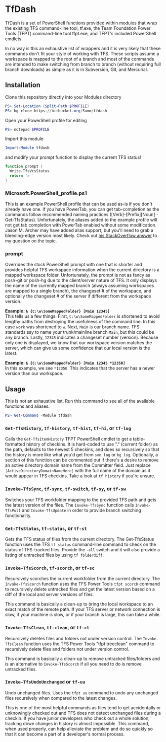 # TfDash

TfDash is a set of PowerShell functions provided within modules that wrap the existing TFS command-line tool, tf.exe, the Team Foundation Power Tools (TFPT) command-line tool tfpt.exe, and TFPT's included PowerShell cmdlets.

In no way is this an exhaustive list of wrappers and it is very likely that these commands don't fit your style of working with TFS.  These scripts assume a workspace is mapped to the root of a branch and most of the commands are intended to make switching from branch to branch (without requiring full branch downloads) as simple as it is in Subversion, Git, and Mercurial.

## Installation

Clone this repository directly into your Modules directory 

```powershell
PS> Set-Location (Split-Path $PROFILE)
PS> hg clone https://bitbucket.org/Sumo/tfdash
```

Open your PowerShell profile for editing

```powershell
PS> notepad $PROFILE
```

Import this module

```powershell
Import-Module tfdash
```

and modify your prompt function to display the current TFS status!

```powershell
function prompt {
  Write-TfsVcsStatus
  return '> '
}
```

### Microsoft.PowerShell_profile.ps1

This is an example PowerShell profile that can be used as-is if you don't already have one. If you have PowerTab, you can get tab-completion as the commands follow recommended naming practices ([Verb]-[Prefix][Noun] - Get-TfsStatus). Unfortunately, the aliases added to the example profile will not get tab completion with PowerTab enabled without some modification. Jason M. Archer may have added alias support, but you'll need to grab a bleeding-edge version most likely.  Check out [his StackOverflow answer][1] to my question on the topic.

### prompt

Overrides the stock PowerShell prompt with one that is shorter and provides helpful TFS workspace information when the current directory is a mapped workspace folder.  Unfortunately, the prompt is not as fancy as posh-git or posh-hg due to the client/server nature of TFS.  It only displays the name of the currently mapped branch (always assuming workspaces are mapped to a single branch), the changeset # of the workspace, and optionally the changeset # of the server if different from the workspace version.

**Example: `§ {C:\w\SomeMappedFolder} [Main 12345] `**  
This tells us a few things.  First, `C:\w\SomeMappedFolder` is shortened to avoid lengthy paths from destroying the usefulness of the command line.  In this case `work` was shortened to `w`.  Next, `Main` is our branch name.  TFS standards say to name your trunk/mainline branch `Main`, but this could be any branch.  Lastly, `12345` indicates a changeset number (version).  Because only one is displayed, we know that our workspace version matches the server, which can give us some confidence that our local version is the latest.

**Example: `§ {C:\w\SomeMappedFolder} [Main 12345 *12350] `**  
In this example, we see `*12350`.  This indicates that the server has a newer version than our workspace.

## Usage

This is not an exhaustive list. Run this command to see all of the available functions and aliases.

```powershell
PS> Get-Command -Module tfdash
```

### `Get-TfsHistory`, `tf-history`, `tf-hist`, `tf-hi`, or `tf-log`

Calls the `Get-TfsItemHistory` TFPT PowerShell cmdlet to get a table-formatted history of checkins. It is hard-coded to use "." (current folder) as the path, defaults to the newest 5 checkins, and does so recursively so that the history is more like what you'd get from `svn log` or `hg log`. Optionally, a section of this function can be commented out if there's a desire to remove an active directory domain name from the Committer field.  Just replace `[ActiveDirectoryDomainNameHere]` with the full name of the domain as it would appear in TFS checkins.  Take a look at `tf history` if you're unsure.

### `Invoke-TfsSync`, `tf-sync`, `tf-switch`, `tf-sy`, or `tf-sw`

Switches your TFS workfolder mapping to the provided TFS path and gets the latest version of the files.  The `Invoke-TfsSync` function calls `Invoke-TfsPull` and `Invoke-TfsUpdate` in order to provide branch switching functionality.

### `Get-TfsStatus`, `tf-status`, or `tf-st`

Gets the TFS status of files from the current directory.  The Get-TfsStatus function uses the TFS `tf status` command-line command to check on the status of TFS-tracked files.  Provide the `-all` switch and it will also provide a listing of untracked files by using `tf folderdiff`.

### `Invoke-TfsScorch`, `tf-scorch`, or `tf-sc`

Recursively scorches the current workfolder from the current directory.  The `Invoke-TfsScorch` function uses the TFS Power Tools `tfpt scorch` command to recursively delete untracked files and get the latest version based on a diff of the local and server versions of files.

This command is basically a clean-up to bring the local workspace to an exact match of the remote path.  If your TFS server or network connection is slow, if your machine is slow, or if your branch is large, this can take a while.

### `Invoke-TfsClean`, `tf-clean`, or `tf-cl`

Recursively deletes files and folders not under version control.  The `Invoke-TfsClean` function uses the TFS Power Tools "tfpt treeclean" command to recursively delete files and folders not under version control.

This command is basically a clean-up to remove untracked files/folders and is an alternative to `Invoke-TfsScorch` if all you need to do is remove untracked files.

### `Invoke-TfsUndoUnchanged` or `tf-uu`

Undo unchanged files.  Uses the `tfpt uu` command to undo any unchanged files recursively when compared to the latest changes.

This is one of the most helpful commands as files tend to get accidentally or unknowingly checked out and TFS does not detect unchanged files during a checkin.  If you have junior developers who check out a whole solution, tracking down changes in history is almost impossible.  This command, when used properly, can help alleviate the problem and do so quickly so that it can become a part of a developer's normal process.

 [1]: http://stackoverflow.com/questions/15119039/is-it-possible-to-configure-tab-completion-with-powertab-for-aliased-functions